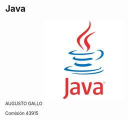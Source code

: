 # Java
<div id = "header" align="center">
  <img src="https://github.com/devicons/devicon/blob/master/icons/java/java-original-wordmark.svg"/>
</div>
AUGUSTO GALLO

Comisión 43915
